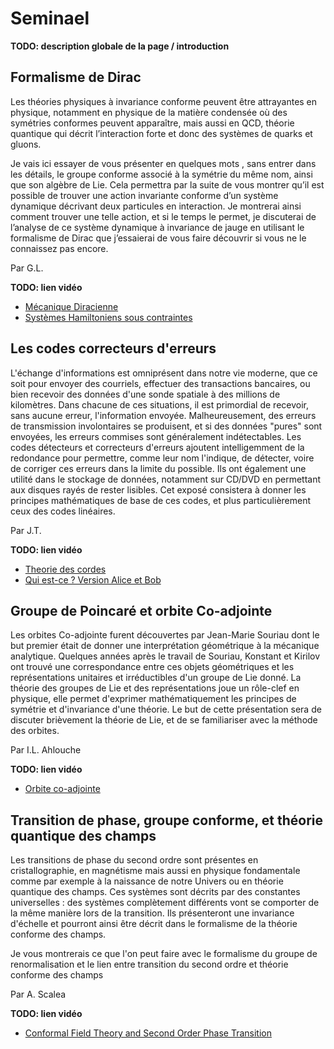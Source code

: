 # Seminael

**TODO: description globale de la page / introduction**


## Formalisme de Dirac

Les théories physiques à invariance conforme peuvent être attrayantes en physique, notamment en physique de la matière condensée où des symétries conformes peuvent apparaître, mais aussi en QCD, théorie quantique qui décrit l’interaction forte et donc des systèmes de quarks et gluons.

Je vais ici essayer de vous présenter en quelques mots , sans entrer dans les détails, le groupe conforme associé à la symétrie du même nom, ainsi que son algèbre de Lie. Cela permettra par la suite de vous montrer qu’il est possible de trouver une action invariante conforme d’un système dynamique décrivant deux particules en interaction. Je montrerai ainsi comment trouver une telle action, et si le temps le permet, je discuterai de l’analyse de ce système dynamique à invariance de jauge en utilisant le formalisme de Dirac que j’essaierai de vous faire découvrir si vous ne le connaissez pas encore.

Par G.L.

**TODO: lien vidéo**

- [Mécanique Diracienne](pdf-support/Mecanique_diracienne__action_inv_conforme.pdf)
- [Systèmes Hamiltoniens sous contraintes](pdf-support/Systemes_hamiltoniens_sous_contraintes.pdf)


## Les codes correcteurs d'erreurs

L'échange d'informations est omniprésent dans notre vie moderne, que ce soit pour envoyer des courriels, effectuer des transactions bancaires, ou bien recevoir des données d'une sonde spatiale à des millions de kilomètres. Dans chacune de ces situations, il est primordial de recevoir, sans aucune erreur, l'information envoyée. Malheureusement, des erreurs de transmission involontaires se produisent, et si des données "pures" sont envoyées, les erreurs commises sont généralement indétectables. Les codes détecteurs et correcteurs d'erreurs ajoutent intelligemment de la redondance pour permettre, comme leur nom l'indique, de détecter, voire de corriger ces erreurs dans la limite du possible. Ils ont également une utilité dans le stockage de données, notamment sur CD/DVD en permettant aux disques rayés de rester lisibles. Cet exposé consistera à donner les principes mathématiques de base de ces codes, et plus particulièrement ceux des codes linéaires.

Par J.T.

**TODO: lien vidéo**

- [Theorie des cordes](pdf-support/Theorie_des_codes_-_1e_partie.pdf)
- [Qui est-ce ? Version Alice et Bob](pdf-support/JeuAliceEtBob.pdf)


## Groupe de Poincaré et orbite Co-adjointe

Les orbites Co-adjointe furent découvertes par Jean-Marie Souriau dont le but premier était de donner une interprétation géométrique à la mécanique analytique. Quelques années après le travail de Souriau, Konstant et Kirilov ont trouvé une correspondance entre ces objets géométriques et les représentations unitaires et irréductibles d'un groupe de Lie donné. La théorie des groupes de Lie et des représentations joue un rôle-clef en physique, elle permet d'exprimer mathématiquement les principes de symétrie et d'invariance d'une théorie. Le but de cette présentation sera de discuter brièvement la théorie de Lie, et de se familiariser avec la méthode des orbites.

Par I.L. Ahlouche

**TODO: lien vidéo**

- [Orbite co-adjointe](pdf-support/Orbite_Coadjoint.pdf)


## Transition de phase, groupe conforme, et théorie quantique des champs

Les transitions de phase du second ordre sont présentes en cristallographie, en magnétisme mais aussi en physique fondamentale comme par exemple à la naissance de notre Univers ou en théorie quantique des champs. Ces systèmes sont décrits par des constantes universelles : des systèmes complètement différents vont se comporter de la même manière lors de la transition. Ils présenteront une invariance d'échelle et pourront ainsi être décrit dans le formalisme de la théorie conforme des champs.

Je vous montrerais ce que l'on peut faire avec le formalisme du groupe de renormalisation et le lien entre transition du second ordre et théorie conforme des champs

Par A. Scalea

**TODO: lien vidéo**

- [Conformal Field Theory and Second Order Phase Transition](pdf-support/CFT_et_transitions_de_phase_continues.pdf)
